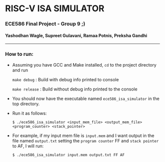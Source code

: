 # RISC-V ISA SIMULATOR
### ECE586 Final Project - Group 9 ;)
#### Yashodhan Wagle, Supreet Gulavani, Ramaa Potnis, Preksha Gandhi
----------------------------------------------------------------------
### How to run:
- Assuming you have GCC and Make installed, `cd` to the project directory and run
    
    `make debug` : Build with debug info printed to console

    `make release` : Build without debug info printed to the console

- You should now have the executable named `ece586_isa_simulator` in the top directory.
- Run it as follows:

    ```$ ./ece586_isa_simulator <input_mem_file> <output_mem_file> <program_counter> <stack_pointer>```

- For example, if my input mem file is `input.mem` and I want output in the file named `output.txt` setting the `program counter` FF and `stack pointer` to AF, I will run:

    ```$ ./ece586_isa_simulator input.mem output.txt FF AF ```
